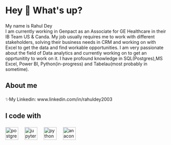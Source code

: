 <h1 align="left">Hey 👋 What's up?</h1>

###

<p align="left">My name is Rahul Dey<br>I am currently working in Genpact as an Associate for GE Healthcare in their IB Team US & Canda. My job usually requires me to work with different stakeholders, solving their business needs in CRM and working on with Excel to get the data and find workable opportunities. I am very passionate about the field of Data analytics and currently working on to get an opprtunitity to work on it. I have profound knowledge in SQL(Postgres),MS Excel, Power BI, Python(in-progress) and Tabelau(most probably in sometime). </p>

###

<h2 align="left">About me</h2>

###

<p align="left">✨My Linkedin: www.linkedin.com/in/rahuldey2003</p>

###

<h2 align="left">I code with</h2>

###

<div align="left">
  <img src="https://cdn.jsdelivr.net/gh/devicons/devicon/icons/postgresql/postgresql-original.svg" height="40" alt="postgresql logo"  />
  <img width="12" />
  <img src="https://cdn.jsdelivr.net/gh/devicons/devicon/icons/jupyter/jupyter-original.svg" height="40" alt="jupyter logo"  />
  <img width="12" />
  <img src="https://cdn.jsdelivr.net/gh/devicons/devicon/icons/python/python-original.svg" height="40" alt="python logo"  />
  <img width="12" />
  <img src="https://cdn.simpleicons.org/anaconda/44A833" height="40" alt="anaconda logo"  />
</div>

###
